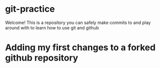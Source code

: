 # git-practice

Welcome! This is a repository you can safely make commits to and play around with to learn how to use git and github

# Adding my first changes to a forked github repository